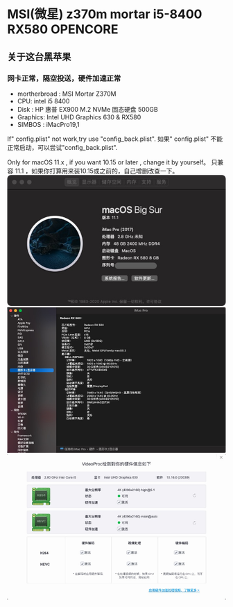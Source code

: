 # MSI(微星) z370m mortar i5-8400 RX580 OPENCORE

##  关于这台黑苹果 

### 网卡正常，隔空投送，硬件加速正常

- mortherbroad : MSI Mortar Z370M
- CPU: intel i5 8400
- Disk : HP 惠普 EX900 M.2 NVMe 固态硬盘 500GB
- Graphics: Intel UHD Graphics 630 & RX580
- SIMBOS :  iMacPro19,1

If" config.plist" not work,try use "config_back.plist".
如果" config.plist" 不能正常启动，可以尝试"config_back.plist".

Only for macOS 11.x , if you want 10.15 or later , change it by yourself。
只兼容 11.1 ，如果你打算用来装10.15或之前的，自己增删改查一下。
![info1](info1.jpg)
![info2](info2.jpg)
![info3](info3.jpg)
